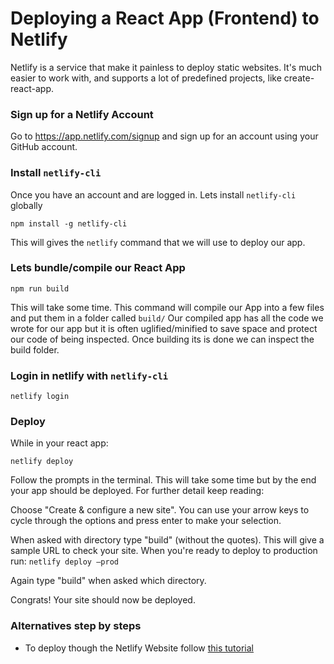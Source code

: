 # Deploying a React App (Frontend) to Netlify

Netlify is a service that make it painless to deploy static websites. It's much easier to work with, and supports a lot of predefined projects, like create-react-app.

### Sign up for a Netlify Account
Go to https://app.netlify.com/signup and sign up for an account using your GitHub account.

### Install `netlify-cli`
Once you have an account and are logged in. Lets install `netlify-cli` globally

```
npm install -g netlify-cli
```
This will gives the `netlify` command that we will use to deploy our app.

### Lets bundle/compile our React App
```
npm run build
```

This will take some time. This command will compile our App into a few files and put them in a folder called `build/`
Our compiled app has all the code we wrote for our app but it is often uglified/minified to save space and protect our code of being inspected. 
Once building its is done we can inspect the build folder.

### Login in netlify with `netlify-cli`
```
netlify login
```

### Deploy

While in your react app:

```
netlify deploy
```

Follow the prompts in the terminal. This will take some time but by the end your app should be deployed. For further detail keep reading:

Choose "Create & configure a new site". You can use your arrow keys to cycle through the options and press enter to make your selection. 

When asked with directory type "build" (without the quotes). This will give a sample URL to check your site. When you're ready to deploy to production run: `netlify deploy —prod` 

Again type "build" when asked which directory. 

Congrats! Your site should now be deployed. 

### Alternatives step by steps
* To deploy though the Netlify Website follow [this tutorial](https://dev.to/easybuoy/deploying-react-app-from-github-to-netlify-3a9j)
